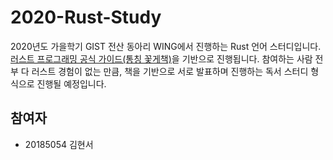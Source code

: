 # 2020-Rust-Study

2020년도 가을학기 GIST 전산 동아리 WING에서 진행하는 Rust 언어 스터디입니다. [러스트 프로그래밍 공식 가이드(통칭 꽃게책)](https://www.aladin.co.kr/shop/wproduct.aspx?ItemId=216867525)을 기반으로 진행됩니다. 참여하는 사람 전부 다 러스트 경험이 없는 만큼, 책을 기반으로 서로 발표하며 진행하는 독서 스터디 형식으로 진행될 예정입니다.

## 참여자

- 20185054 김현서
